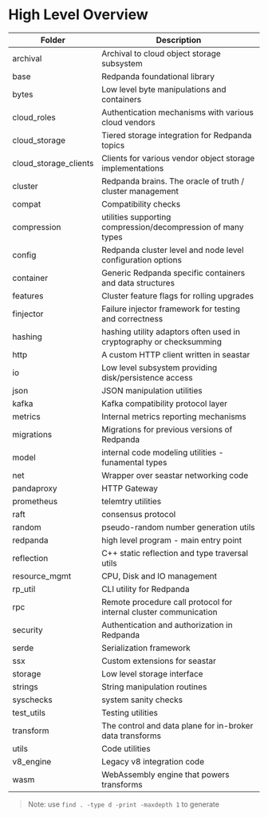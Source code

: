 # High Level Overview

| Folder               | Description |
---------------------- | ----------- |
archival               | Archival to cloud object storage subsystem |
base                   | Redpanda foundational library |
bytes                  | Low level byte manipulations and containers |
cloud_roles            | Authentication mechanisms with various cloud vendors |
cloud_storage          | Tiered storage integration for Redpanda topics |
cloud_storage_clients  | Clients for various vendor object storage implementations |
cluster                | Redpanda brains. The oracle of truth / cluster management |
compat                 | Compatibility checks |
compression            | utilities supporting compression/decompression of many types |
config                 | Redpanda cluster level and node level configuration options |
container              | Generic Redpanda specific containers and data structures |
features               | Cluster feature flags for rolling upgrades |
finjector              | Failure injector framework for testing and correctness |
hashing                | hashing utility adaptors often used in cryptography or checksumming |
http                   | A custom HTTP client written in seastar |
io                     | Low level subsystem providing disk/persistence access |
json                   | JSON manipulation utilities |
kafka                  | Kafka compatibility protocol layer |
metrics                | Internal metrics reporting mechanisms |
migrations             | Migrations  for previous versions of Redpanda |
model                  | internal code modeling utilities - funamental types |
net                    | Wrapper over seastar networking code |
pandaproxy             | HTTP Gateway |
prometheus             | telemtry utilities |
raft                   | consensus protocol |
random                 | pseudo-random number generation utils |
redpanda               | high level program - main entry point |
reflection             | C++ static reflection and type traversal utils |
resource_mgmt          | CPU, Disk and IO management |
rp_util                | CLI utility for Redpanda |
rpc                    | Remote procedure call protocol for internal cluster communication |
security               | Authentication and authorization in Redpanda |
serde                  | Serialization framework |
ssx                    | Custom extensions for seastar |
storage                | Low level storage interface |
strings                | String manipulation routines |
syschecks              | system sanity checks |
test_utils             | Testing utilities |
transform              | The control and data plane for in-broker data transforms |
utils                  | Code utilities |
v8_engine              | Legacy v8 integration code |
wasm                   | WebAssembly engine that powers transforms |

> Note: use `find . -type d -print -maxdepth 1` to generate
